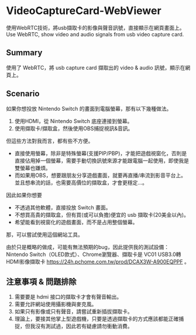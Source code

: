 # VideoCaptureCard-WebViewer
使用WebRTC技術，將usb擷取卡的影像與聲音訊號，直接顯示在網頁畫面上。  
Use WebRTC, show video and audio signals from usb video capture card.  

## Summary
使用了 WebRTC，將 usb capture card 擷取出的 video & audio 訊號，顯示在網頁上。  


## Scenario
如果你想投放 Nintendo Switch 的畫面到電腦螢幕，那有以下幾種做法。
1. 使用HDMI，從 Nintendo Switch 底座連接到螢幕。
2. 使用擷取卡/擷取盒，然後使用OBS捕捉視訊&音訊。

但這些方法對我而言，都有些不方便。  
- 直接使用螢幕，除非是特殊螢幕(支援PIP/PBP)，才能把遊戲視窗化，否則是直接佔用掉一個螢幕，需要手動切換訊號來源才能跟電腦一起使用，即使我是雙螢幕也嫌煩。
- 而如果用OBS，想要跟朋友分享遊戲畫面，就要再直播/串流到影音平台上。並且想串流的話，也需要高價位的擷取盒，才會更穩定...。

因此如果你想要
- 不透過其他軟體，直接投放 Switch 畫面。
- 不想買高貴的擷取盒，但有買(或可以負擔)便宜的 usb 擷取卡(20美金以內)。
- 希望能看到視窗化的遊戲畫面，而不是占用整個螢幕。

那，可以嘗試使用這個網站工具。

由於只是概略的做成，可能有無法預期的bug，因此提供我的測試設備：
Nintendo Switch（OLED款式）、Chrome瀏覽器、擷取卡是 VC01 USB3.0轉HDMI影像擷取卡 https://24h.pchome.com.tw/prod/DCAX3W-A900EQPPF 。


## 注意事項 & 問題排除
1. 需要要是 hdmi 接口的擷取卡才會有聲音輸出。
2. 需要允許網站使用攝影機與麥克風。
3. 如果只有影像或只有聲音，請嘗試重新插拔擷取卡。 
4. 理論上，要接其他掌上型遊戲機，只要是透過擷取卡的方式應該都能正確捕捉，但我沒有測試過，因此若有疑慮請勿衝動消費。